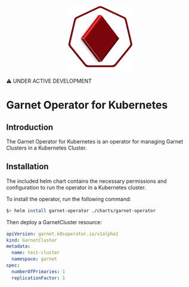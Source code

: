 <p style="text-align:center;" align="center">
  <img src="https://raw.githubusercontent.com/marcusbooyah/garnet-operator/main/logo.png" width="175" height="175"/></a>  
</p>

⚠️ UNDER ACTIVE DEVELOPMENT

# Garnet Operator for Kubernetes


## Introduction
The Garnet Operator for Kubernetes is an operator for managing Garnet Clusters in a Kubernetes Cluster. 

## Installation
The included helm chart contains the necessary permissions and configuration to run the operator in a Kubernetes cluster.

To install the operator, run the following command:
```sh
$> helm install garnet-operator ./charts/garnet-operator
```

Then deploy a GarnetCluster resource:
```yaml
apiVersion: garnet.k8soperator.io/v1alpha1
kind: GarnetCluster
metadata:
  name: test-cluster
  namespace: garnet
spec:
  numberOfPrimaries: 1
  replicationFactor: 1
```
